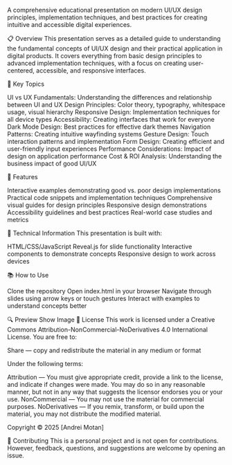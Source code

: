 A comprehensive educational presentation on modern UI/UX design principles, implementation techniques, and best practices for creating intuitive and accessible digital experiences.

📋 Overview
This presentation serves as a detailed guide to understanding the fundamental concepts of UI/UX design and their practical application in digital products. It covers everything from basic design principles to advanced implementation techniques, with a focus on creating user-centered, accessible, and responsive interfaces.

🎯 Key Topics

UI vs UX Fundamentals: Understanding the differences and relationship between UI and UX
Design Principles: Color theory, typography, whitespace usage, visual hierarchy
Responsive Design: Implementation techniques for all device types
Accessibility: Creating interfaces that work for everyone
Dark Mode Design: Best practices for effective dark themes
Navigation Patterns: Creating intuitive wayfinding systems
Gesture Design: Touch interaction patterns and implementation
Form Design: Creating efficient and user-friendly input experiences
Performance Considerations: Impact of design on application performance
Cost & ROI Analysis: Understanding the business impact of good UI/UX

🚀 Features

Interactive examples demonstrating good vs. poor design implementations
Practical code snippets and implementation techniques
Comprehensive visual guides for design principles
Responsive design demonstrations
Accessibility guidelines and best practices
Real-world case studies and metrics

🔧 Technical Information
This presentation is built with:

HTML/CSS/JavaScript
Reveal.js for slide functionality
Interactive components to demonstrate concepts
Responsive design to work across devices

📚 How to Use

Clone the repository
Open index.html in your browser
Navigate through slides using arrow keys or touch gestures
Interact with examples to understand concepts better

🔍 Preview
Show Image
📝 License
This work is licensed under a Creative Commons Attribution-NonCommercial-NoDerivatives 4.0 International License.
You are free to:

Share — copy and redistribute the material in any medium or format

Under the following terms:

Attribution — You must give appropriate credit, provide a link to the license, and indicate if changes were made. You may do so in any reasonable manner, but not in any way that suggests the licensor endorses you or your use.
NonCommercial — You may not use the material for commercial purposes.
NoDerivatives — If you remix, transform, or build upon the material, you may not distribute the modified material.

Copyright © 2025 [Andrei Motan]

🤝 Contributing
This is a personal project and is not open for contributions. However, feedback, questions, and suggestions are welcome by opening an issue.
